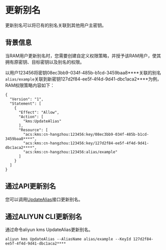 # 更新别名

更新别名可以将已有的别名关联到其他用户主密钥。

## 背景信息

当RAM用户更新别名时，您需要创建自定义权限策略，并授予该RAM用户，使其拥有原密钥、目标密钥以及别名的权限。

以用户123456将密钥08ec3bb9-034f-485b-b1cd-3459baa8\*\*\*\*关联的别名`alias/example`关联到新密钥127d2f84-ee5f-4f4d-9d41-dbc1aca2\*\*\*\*为例，RAM权限策略内容如下：

```
{
  "Version": "1",
  "Statement": [
    {
      "Effect": "Allow",
      "Action": [
        "kms:UpdateAlias"
      ],
      "Resource": [
        "acs:kms:cn-hangzhou:123456:key/08ec3bb9-034f-485b-b1cd-3459baa8****",
        "acs:kms:cn-hangzhou:123456:key/127d2f84-ee5f-4f4d-9d41-dbc1aca2****",
        "acs:kms:cn-hangzhou:123456:alias/example"
      ]
    }
  ]
}
```

## 通过API更新别名

您可以调用[UpdateAlias](/intl.zh-CN/API参考/密钥/UpdateAlias.md)接口更新别名。

## 通过ALIYUN CLI更新别名

通过命令aliyun kms UpdateAlias更新别名。

```
aliyun kms UpdateAlias --AliasName alias/example --KeyId 127d2f84-ee5f-4f4d-9d41-dbc1aca2****
```


